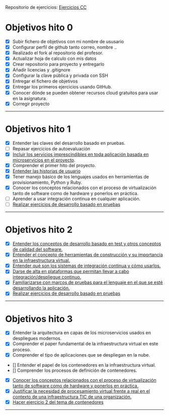 Repositorio de ejercicios: [Ejercicios CC](https://github.com/iMiguel10/Ejercicios-CC)

# Objetivos hito 0

- [x] Subir fichero de objetivos con mi nombre de ususario
- [x] Configurar perfil de github tanto correo, nombre ..
- [x] Realizado el fork al repositorio del profesor.
- [x] Actualizar hoja de calculo con mis datos
- [x] Crear repositorio para proyecto y entregarlo
- [x] Añadir licencias y .gitignore
- [x] Configurar la clave pública y privada con SSH
- [X] Entregar el fichero de objetivos
- [X] Entregar los primeros ejercicios usando GitHub.
- [x] Conocer dónde se pueden obtener recursos cloud gratuitos para usar en la asignatura.
- [x] Corregir proyecto

---

# Objetivos hito 1

- [x] Entender las claves del desarrollo basado en pruebas.
- [ ] Repasar ejercicios de autoevaluación
- [x] [Incluir los servicios imprescindibles en toda aplicación basada en microservicios en el proyecto](https://github.com/iMiguel10/Proyecto-CC/blob/master/doc/arquitectura.md).
- [x] Comprender el primer hito del proyecto.
- [x] [Entender las historias de usuario](https://github.com/iMiguel10/Proyecto-CC/blob/master/doc/historias-usuario.md)
- [x] Tener manejo básico de los lenguajes usados en herramientas de provisionamiento, Python y Ruby.
- [x] Conocer los conceptos relacionados con el proceso de virtualización tanto de software como de hardware y ponerlos en práctica.
- [ ] Aprender a usar integración continua en cualquier aplicación.
- [ ] [Realizar ejercicios de desarrollo basado en pruebas](https://github.com/iMiguel10/Ejercicios-CC/tree/master/Tema%202%20-%20Desarrollo%20basado%20en%20pruebas)
---

# Objetivos hito 2

- [x] [Entender los conceptos de desarrollo basado en test y otros conceptos de calidad del software.](https://github.com/iMiguel10/Ejercicios-CC/tree/master/Tema%202%20-%20Desarrollo%20basado%20en%20pruebas)
- [x] [Entender el concepto de herramientas de construcción y su importancia en la infraestructura virtual.](https://github.com/iMiguel10/Proyecto-CC/blob/master/tasks.py)
- [x] [Entender qué son los sistemas de integración continua y cómo usarlos.](https://travis-ci.com/iMiguel10/Proyecto-CC)
- [x] [Darse de alta en plataformas que permitan llevar a cabo integración/despliegue continuo.](https://travis-ci.com/iMiguel10)
- [x] [Familiarizarse con marcos de pruebas para el lenguaje en el que se esté desarrollando la aplicación.](https://github.com/iMiguel10/Proyecto-CC/blob/master/test/test_generadorentradasPDF.py)
- [x] [Realizar ejercicios de desarrollo basado en pruebas](https://github.com/iMiguel10/Ejercicios-CC/tree/master/Tema%202%20-%20Desarrollo%20basado%20en%20pruebas)

---

# Objetivos hito 3

- [x] Entender la arquitectura en capas de los microservicios usados en despliegues modernos.
- [x] Comprender el paper fundamental de la infraestructura virtual en este proceso.
- [x] Comprender el tipo de aplicaciones que se despliegan en la nube.
- [] Entender el papel de los contenedores en la infraestructura virtual.
- [] Comprender los procesos de definición de contenedores.
- [x] [Conocer los conceptos relacionados con el proceso de virtualización tanto de software como de hardware y ponerlos en práctica.](https://github.com/iMiguel10/Ejercicios-CC/tree/master/Tema%203%20-%20Microservicios)
- [x] [Justificar la necesidad de procesamiento virtual frente a real en el contexto de una infraestructura TIC de una organización.](https://github.com/iMiguel10/Ejercicios-CC/tree/master/Tema%203%20-%20Microservicios)
- [x] [Hacer ejercicio 2 del tema de contenedores](https://github.com/iMiguel10/Ejercicios-CC/tree/master/Tema%204%20-%20Contenedores)
---
<!--
# Objetivos hito 4

---

# Objetivos hito 5

-->
